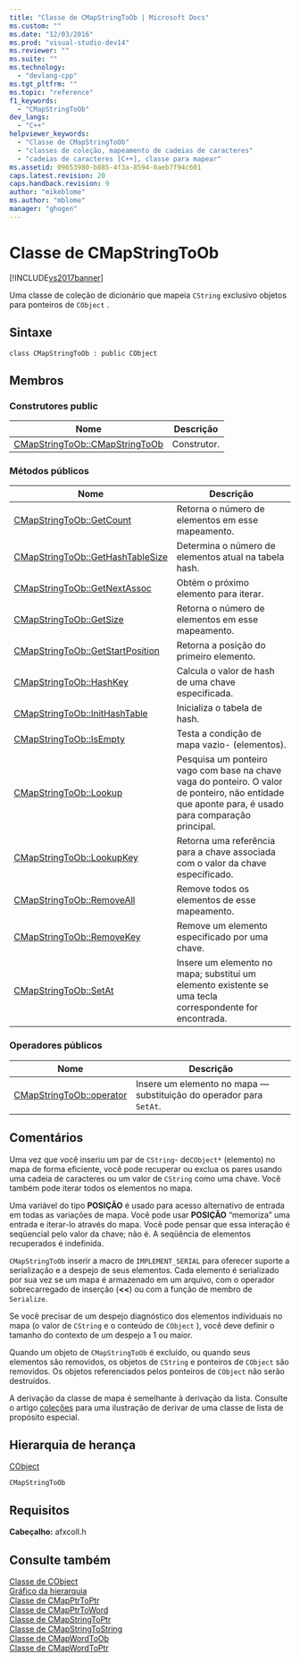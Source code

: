 ```yaml
---
title: "Classe de CMapStringToOb | Microsoft Docs"
ms.custom: ""
ms.date: "12/03/2016"
ms.prod: "visual-studio-dev14"
ms.reviewer: ""
ms.suite: ""
ms.technology: 
  - "devlang-cpp"
ms.tgt_pltfrm: ""
ms.topic: "reference"
f1_keywords: 
  - "CMapStringToOb"
dev_langs: 
  - "C++"
helpviewer_keywords: 
  - "Classe de CMapStringToOb"
  - "classes de coleção, mapeamento de cadeias de caracteres"
  - "cadeias de caracteres [C++], classe para mapear"
ms.assetid: 09653980-b885-4f3a-8594-0aeb7f94c601
caps.latest.revision: 20
caps.handback.revision: 9
author: "mikeblome"
ms.author: "mblome"
manager: "ghogen"
---
```

# Classe de CMapStringToOb
[!INCLUDE[vs2017banner](../../assembler/inline/includes/vs2017banner.md)]

Uma classe de coleção de dicionário que mapeia `CString` exclusivo objetos para ponteiros de `CObject` .  
  
## Sintaxe  
  
```  
class CMapStringToOb : public CObject  
```  
  
## Membros  
  
### Construtores public  
  
|Nome|Descrição|  
|----------|---------------|  
|[CMapStringToOb::CMapStringToOb](../Topic/CMapStringToOb::CMapStringToOb.md)|Construtor.|  
  
### Métodos públicos  
  
|Nome|Descrição|  
|----------|---------------|  
|[CMapStringToOb::GetCount](../Topic/CMapStringToOb::GetCount.md)|Retorna o número de elementos em esse mapeamento.|  
|[CMapStringToOb::GetHashTableSize](../Topic/CMapStringToOb::GetHashTableSize.md)|Determina o número de elementos atual na tabela hash.|  
|[CMapStringToOb::GetNextAssoc](../Topic/CMapStringToOb::GetNextAssoc.md)|Obtém o próximo elemento para iterar.|  
|[CMapStringToOb::GetSize](../Topic/CMapStringToOb::GetSize.md)|Retorna o número de elementos em esse mapeamento.|  
|[CMapStringToOb::GetStartPosition](../Topic/CMapStringToOb::GetStartPosition.md)|Retorna a posição do primeiro elemento.|  
|[CMapStringToOb::HashKey](../Topic/CMapStringToOb::HashKey.md)|Calcula o valor de hash de uma chave especificada.|  
|[CMapStringToOb::InitHashTable](../Topic/CMapStringToOb::InitHashTable.md)|Inicializa o tabela de hash.|  
|[CMapStringToOb::IsEmpty](../Topic/CMapStringToOb::IsEmpty.md)|Testa a condição de mapa vazio\- \(elementos\).|  
|[CMapStringToOb::Lookup](../Topic/CMapStringToOb::Lookup.md)|Pesquisa um ponteiro vago com base na chave vaga do ponteiro.  O valor de ponteiro, não entidade que aponte para, é usado para comparação principal.|  
|[CMapStringToOb::LookupKey](../Topic/CMapStringToOb::LookupKey.md)|Retorna uma referência para a chave associada com o valor da chave especificado.|  
|[CMapStringToOb::RemoveAll](../Topic/CMapStringToOb::RemoveAll.md)|Remove todos os elementos de esse mapeamento.|  
|[CMapStringToOb::RemoveKey](../Topic/CMapStringToOb::RemoveKey.md)|Remove um elemento especificado por uma chave.|  
|[CMapStringToOb::SetAt](../Topic/CMapStringToOb::SetAt.md)|Insere um elemento no mapa; substitui um elemento existente se uma tecla correspondente for encontrada.|  
  
### Operadores públicos  
  
|Nome|Descrição|  
|----------|---------------|  
|[CMapStringToOb::operator](../Topic/CMapStringToOb::operator.md)|Insere um elemento no mapa — substituição do operador para `SetAt`.|  
  
## Comentários  
 Uma vez que você inseriu um par de `CString`\- de`CObject*` \(elemento\) no mapa de forma eficiente, você pode recuperar ou exclua os pares usando uma cadeia de caracteres ou um valor de `CString` como uma chave.  Você também pode iterar todos os elementos no mapa.  
  
 Uma variável do tipo **POSIÇÃO** é usado para acesso alternativo de entrada em todas as variações de mapa.  Você pode usar **POSIÇÃO** “memoriza” uma entrada e iterar\-lo através do mapa.  Você pode pensar que essa interação é seqüencial pelo valor da chave; não é.  A seqüência de elementos recuperados é indefinida.  
  
 `CMapStringToOb` inserir a macro de `IMPLEMENT_SERIAL` para oferecer suporte a serialização e a despejo de seus elementos.  Cada elemento é serializado por sua vez se um mapa é armazenado em um arquivo, com o operador sobrecarregado de inserção \(**\<\<**\) ou com a função de membro de `Serialize`.  
  
 Se você precisar de um despejo diagnóstico dos elementos individuais no mapa \(o valor de `CString` e o conteúdo de `CObject` \), você deve definir o tamanho do contexto de um despejo a 1 ou maior.  
  
 Quando um objeto de `CMapStringToOb` é excluído, ou quando seus elementos são removidos, os objetos de `CString` e ponteiros de `CObject` são removidos.  Os objetos referenciados pelos ponteiros de `CObject` não serão destruídos.  
  
 A derivação da classe de mapa é semelhante à derivação da lista.  Consulte o artigo [coleções](../../mfc/collections.md) para uma ilustração de derivar de uma classe de lista de propósito especial.  
  
## Hierarquia de herança  
 [CObject](../Topic/CObject%20Class.md)  
  
 `CMapStringToOb`  
  
## Requisitos  
 **Cabeçalho:** afxcoll.h  
  
## Consulte também  
 [Classe de CObject](../Topic/CObject%20Class.md)   
 [Gráfico da hierarquia](../../mfc/hierarchy-chart.md)   
 [Classe de CMapPtrToPtr](../../mfc/reference/cmapptrtoptr-class.md)   
 [Classe de CMapPtrToWord](../../mfc/reference/cmapptrtoword-class.md)   
 [Classe de CMapStringToPtr](../Topic/CMapStringToPtr%20Class.md)   
 [Classe de CMapStringToString](../../mfc/reference/cmapstringtostring-class.md)   
 [Classe de CMapWordToOb](../../mfc/reference/cmapwordtoob-class.md)   
 [Classe de CMapWordToPtr](../../mfc/reference/cmapwordtoptr-class.md)